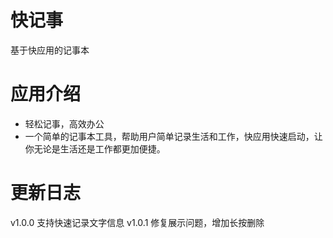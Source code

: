 # 快记事
基于快应用的记事本

# 应用介绍
- 轻松记事，高效办公
- 一个简单的记事本工具，帮助用户简单记录生活和工作，快应用快速启动，让你无论是生活还是工作都更加便捷。

# 更新日志
v1.0.0
支持快速记录文字信息
v1.0.1
修复展示问题，增加长按删除